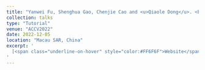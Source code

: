 ```yaml
---
title: "Yanwei Fu, Shenghua Gao, Chenjie Cao and <u>Qiaole Dong</u>. <b>The Priors Guided Image Editing and Synthesis.</b>"
collection: talks
type: "Tutorial"
venue: "ACCV2022"
date: 2022-12-05
location: "Macau SAR, China"
excerpt: '
  [<span class="underline-on-hover" style="color:#FF6F6F">Website</span>](https://accv2022.org/en/TUTORIALS.html)
'
---
```

